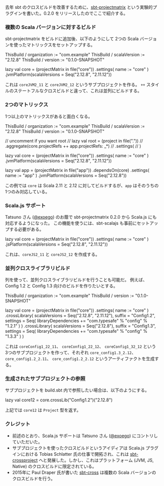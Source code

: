 去年 sbt のクロスビルドを改善するために、[sbt-projectmatrix](https://github.com/sbt/sbt-projectmatrix/)  という実験的プラグインを書いた。0.2.0 をリリースしたのでここで紹介する。

### 複数の Scala バージョンに対するビルド

sbt-projectmatrix をビルドに追加後、以下のようにして 2つの Scala バージョンを使ったマトリックスをセットアップする。

<scala>
ThisBuild / organization := "com.example"
ThisBuild / scalaVersion := "2.12.8"
ThisBuild / version      := "0.1.0-SNAPSHOT"

lazy val core = (projectMatrix in file("core"))
  .settings(
    name := "core"
  )
  .jvmPlatform(scalaVersions = Seq("2.12.8", "2.11.12"))
</scala>

これは `coreJVM2_11` と `coreJVM2_12` というサブプロジェクトを作る。
`++` スタイルのステートフルなクロスビルドと違って、これは並列にビルドする。

### 2つのマトリックス

1つ以上のマトリックスがあると面白くなる。

<scala>
ThisBuild / organization := "com.example"
ThisBuild / scalaVersion := "2.12.8"
ThisBuild / version      := "0.1.0-SNAPSHOT"

// uncomment if you want root
// lazy val root = (project in file("."))
//   .aggregate(core.projectRefs ++ app.projectRefs: _*)
//   .settings(
//   )

lazy val core = (projectMatrix in file("core"))
  .settings(
    name := "core"
  )
  .jvmPlatform(scalaVersions = Seq("2.12.8", "2.11.12"))

lazy val app = (projectMatrix in file("app"))
  .dependsOn(core)
  .settings(
    name := "app"
  )
  .jvmPlatform(scalaVersions = Seq("2.12.8"))
</scala>

この例では `core` は Scala 2.11 と 2.12 に対してビルドするが、`app` はそのうちの 1つのみ対応している。

### Scala.js サポート

Tatsuno さん ([@exoego](https://github.com/exoego)) のお蔭で sbt-projectmatrix 0.2.0 から Scala.js にも対応するようになった。
この機能を使うには、sbt-scalajs も事前にセットアップする必要がある。

<scala>
lazy val core = (projectMatrix in file("core"))
  .settings(
    name := "core"
  )
  .jsPlatform(scalaVersions = Seq("2.12.8", "2.11.12"))
</scala>

これは、`coreJS2_11` と `coreJS2_12` を作成する。

### 並列クロスライブラリビルド

列を使って、並列クロスライブラリビルドを行うことも可能だ。
例えば、Config 1.2 と Config 1.3 向けのビルドを作りたいとする。

<scala>
ThisBuild / organization := "com.example"
ThisBuild / version := "0.1.0-SNAPSHOT"

lazy val core = (projectMatrix in file("core"))
  .settings(
    name := "core"
  )
  .crossLibrary(
    scalaVersions = Seq("2.12.8", "2.11.12"),
    suffix = "Config1.2",
    settings = Seq(
      libraryDependencies += "com.typesafe" % "config" % "1.2.1"
    )
  )
  .crossLibrary(
    scalaVersions = Seq("2.12.8"),
    suffix = "Config1.3",
    settings = Seq(
      libraryDependencies += "com.typesafe" % "config" % "1.3.3"
    )
  )
</scala>

これは `coreConfig1_22_11`、 `coreConfig1_22_12`、 `coreConfig1_32_12` という 3つのサブプロジェクトを作って、それぞれ `core_config1.3_2.12`、 `core_config1.2_2.11`、 `core_config1.2_2.12` というアーティファクトを生成する。

### 生成されたサブプロジェクトの参照

サブプロジェクトを build.sbt 内で参照したい場合は、以下のようにする。

<scala>
lazy val core12 = core.crossLib("Config1.2")("2.12.8")
</scala>

上記では `core12` は `Project` 型を返す。

### クレジット

- 前述のとおり、Scala.js サポートは Tatsuno さん ([@exoego](https://github.com/exoego)) にコントリしていただいた。
- サブプロジェクトを使ったクロスビルドというアイディアは Scala.js プラグインにおける Tobias Schlatter 氏の仕事で開拓され、これは [ sbt-crossproject](https://github.com/portable-scala/sbt-crossproject) へと発展した。しかし、これはプラットフォーム (JVM, JS, Native) のクロスビルドに限定されている。
- 2015年に Paul Draper 氏が書いた [sbt-cross](https://github.com/lucidsoftware/sbt-cross) は複数の Scala バージョンのクロスビルドを行う。
